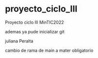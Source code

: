 # proyecto_ciclo_III
Proyecto ciclo III MinTIC2022


ademas ya pude inicializar git


juliana Peralta

cambio de rama de main a mater obligatorio
